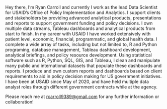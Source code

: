 Hey there, I’m Ryan Carroll and currently I work as the lead Data Scientist for USAID’s Office of Policy Implementation and Analytics. I support clients and stakeholders by providing advanced analytical products, presentations and reports to support government funding and policy decisions. I own multiple data streams, Tableau dashboards and analytical products from start to finish. In my career with USAID I have worked extensively with patient level, economic, financial, programmatic, and global health data. I complete a wide array of tasks, including but not limited to, R and Python programing, database management, Tableau dashboard development, analytical briefings, and policy resource development. Using statistical software such as R, Python, SQL, GIS, and Tableau, I clean and manipulate many public and international datasets that populate these dashboards and reports. I produce and own custom reports and dashboards based on client requirements to aid in policy decision making for US government initiatives. I have been at USAID since May of 2020, and have held multiple data analyst roles through different government contracts while at the agency.

 Please reach me at rcarroll9389@gmail.com for any further information or collaboration! 

<!---
rcarroll9389/rcarroll9389 is a ✨ special ✨ repository because its `README.md` (this file) appears on your GitHub profile.
You can click the Preview link to take a look at your changes.
--->

